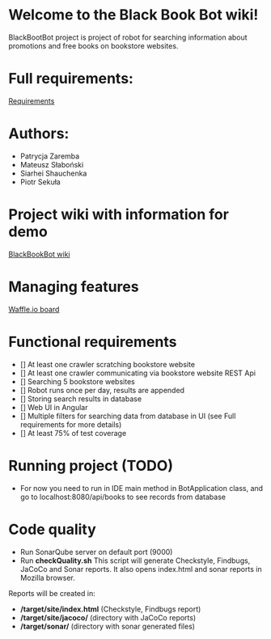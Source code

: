# Welcome to the Black Book Bot wiki!

BlackBootBot project is project of robot for searching information about promotions
and free books on bookstore websites.

# Full requirements:
[Requirements](https://git.epam.com/tomasz_borek/ja-materials/wikis/project-robot)

# Authors:
 - Patrycja Zaremba
 - Mateusz Słaboński
 - Siarhei Shauchenka
 - Piotr Sekuła
 
# Project wiki with information for demo
[BlackBookBot wiki](https://github.com/Tymoteuszauke/black-book-bot/wiki)

# Managing features
[Waffle.io board](https://waffle.io/Tymoteuszauke/black-book-bot) 

# Functional requirements
- [] At least one crawler scratching bookstore website
- [] At least one crawler communicating via bookstore website REST Api
- [] Searching 5 bookstore websites
- [] Robot runs once per day, results are appended
- [] Storing search results in database
- [] Web UI in Angular
- [] Multiple filters for searching data from database in UI (see Full requirements for more details)
- [] At least 75% of test coverage

# Running project (TODO)
- For now you need to run in IDE main method in BotApplication class, and
go to localhost:8080/api/books to see records from database

# Code quality
- Run SonarQube server on default port (9000)
- Run **checkQuality.sh**
This script will generate Checkstyle, Findbugs, JaCoCo and Sonar reports. 
It also opens index.html and sonar reports in Mozilla browser.

Reports will be created in:
- **/target/site/index.html** (Checkstyle, Findbugs report)
- **/target/site/jacoco/** (directory with JaCoCo reports)
- **/target/sonar/** (directory with sonar generated files)